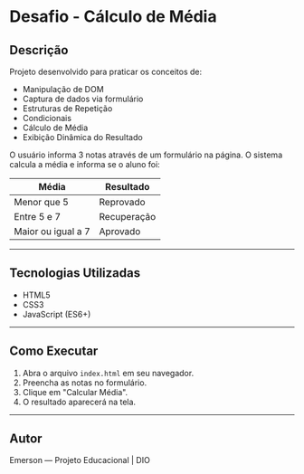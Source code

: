 # Desafio - Cálculo de Média

## Descrição
Projeto desenvolvido para praticar os conceitos de:

- Manipulação de DOM
- Captura de dados via formulário
- Estruturas de Repetição
- Condicionais
- Cálculo de Média
- Exibição Dinâmica do Resultado

O usuário informa 3 notas através de um formulário na página. O sistema calcula a média e informa se o aluno foi:

| Média       | Resultado   |
|-------------|-------------|
| Menor que 5 | Reprovado  |
| Entre 5 e 7 | Recuperação|
| Maior ou igual a 7 | Aprovado  |

---

## Tecnologias Utilizadas

- HTML5
- CSS3
- JavaScript (ES6+)

---

## Como Executar

1. Abra o arquivo `index.html` em seu navegador.
2. Preencha as notas no formulário.
3. Clique em "Calcular Média".
4. O resultado aparecerá na tela.

---

## Autor

Emerson — Projeto Educacional | DIO
